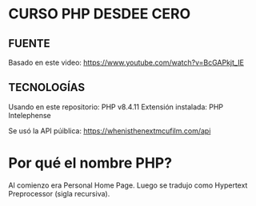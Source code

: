 # CURSO PHP DESDEE CERO

## FUENTE

Basado en este video: https://www.youtube.com/watch?v=BcGAPkjt_IE

## TECNOLOGÍAS

Usando en este repositorio: PHP v8.4.11
Extensión instalada: PHP Intelephense

Se usó la API púiblica: https://whenisthenextmcufilm.com/api

# Por qué el nombre PHP?

Al comienzo era Personal Home Page.
Luego se tradujo como Hypertext Preprocessor (sigla recursiva).
